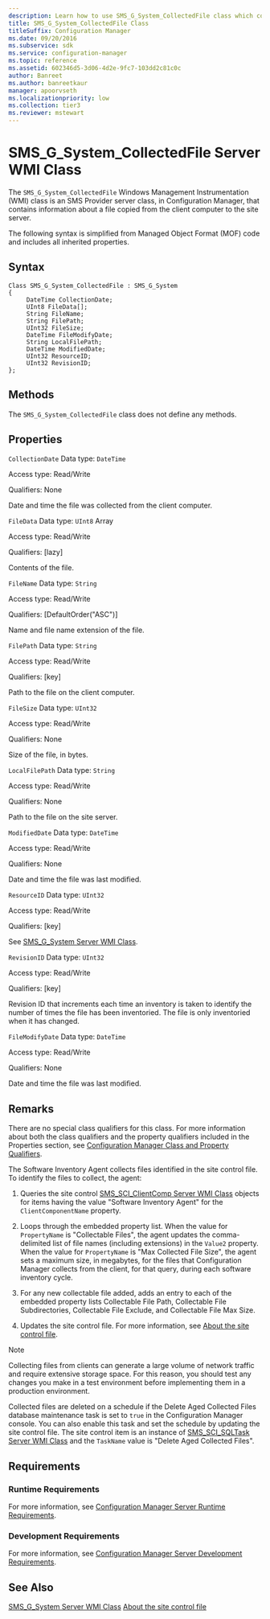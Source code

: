 ```yaml
---
description: Learn how to use SMS_G_System_CollectedFile class which contains information about a file copied from the client computer to the site server.
title: SMS_G_System_CollectedFile Class
titleSuffix: Configuration Manager
ms.date: 09/20/2016
ms.subservice: sdk
ms.service: configuration-manager
ms.topic: reference
ms.assetid: 602346d5-3d06-4d2e-9fc7-103dd2c81c0c
author: Banreet
ms.author: banreetkaur
manager: apoorvseth
ms.localizationpriority: low
ms.collection: tier3
ms.reviewer: mstewart
---
```

# SMS_G_System_CollectedFile Server WMI Class
The `SMS_G_System_CollectedFile` Windows Management Instrumentation (WMI) class is an SMS Provider server class, in Configuration Manager, that contains information about a file copied from the client computer to the site server.

 The following syntax is simplified from Managed Object Format (MOF) code and includes all inherited properties.

## Syntax

```
Class SMS_G_System_CollectedFile : SMS_G_System
{
     DateTime CollectionDate;
     UInt8 FileData[];
     String FileName;
     String FilePath;
     UInt32 FileSize;
     DateTime FileModifyDate;
     String LocalFilePath;
     DateTime ModifiedDate;
     UInt32 ResourceID;
     UInt32 RevisionID;
};
```

## Methods
 The `SMS_G_System_CollectedFile` class does not define any methods.

## Properties
 `CollectionDate`
 Data type: `DateTime`

 Access type: Read/Write

 Qualifiers: None

 Date and time the file was collected from the client computer.

 `FileData`
 Data type: `UInt8` Array

 Access type: Read/Write

 Qualifiers: [lazy]

 Contents of the file.

 `FileName`
 Data type: `String`

 Access type: Read/Write

 Qualifiers: [DefaultOrder("ASC")]

 Name and file name extension of the file.

 `FilePath`
 Data type: `String`

 Access type: Read/Write

 Qualifiers: [key]

 Path to the file on the client computer.

 `FileSize`
 Data type: `UInt32`

 Access type: Read/Write

 Qualifiers: None

 Size of the file, in bytes.

 `LocalFilePath`
 Data type: `String`

 Access type: Read/Write

 Qualifiers: None

 Path to the file on the site server.

 `ModifiedDate`
 Data type: `DateTime`

 Access type: Read/Write

 Qualifiers: None

 Date and time the file was last modified.

 `ResourceID`
 Data type: `UInt32`

 Access type: Read/Write

 Qualifiers: [key]

 See [SMS_G_System Server WMI Class](../../../../../develop/reference/core/clients/manage/sms_g_system-server-wmi-class.md).

 `RevisionID`
 Data type: `UInt32`

 Access type: Read/Write

 Qualifiers: [key]

 Revision ID that increments each time an inventory is taken to identify the number of times the file has been inventoried. The file is only inventoried when it has changed.

 `FileModifyDate`
 Data type: `DateTime`

 Access type: Read/Write

 Qualifiers: None

 Date and time the file was last modified.

## Remarks
 There are no special class qualifiers for this class. For more information about both the class qualifiers and the property qualifiers included in the Properties section, see [Configuration Manager Class and Property Qualifiers](../../../../../develop/reference/misc/class-and-property-qualifiers.md).

 The Software Inventory Agent collects files identified in the site control file. To identify the files to collect, the agent:

1.  Queries the site control [SMS_SCI_ClientComp Server WMI Class](../../../../../develop/reference/core/servers/configure/sms_sci_clientcomp-server-wmi-class.md) objects for items having the value "Software Inventory Agent" for the `ClientComponentName` property.

2.  Loops through the embedded property list. When the value for `PropertyName` is "Collectable Files", the agent updates the comma-delimited list of file names (including extensions) in the `Value2` property. When the value for `PropertyName` is "Max Collected File Size", the agent sets a maximum size, in megabytes, for the files that Configuration Manager collects from the client, for that query, during each software inventory cycle.

3.  For any new collectable file added, adds an entry to each of the embedded property lists Collectable File Path, Collectable File Subdirectories, Collectable File Exclude, and Collectable File Max Size.

4.  Updates the site control file. For more information, see [About the site control file](../../../../core/understand/about-the-configuration-manager-site-control-file.md).

> [!NOTE]
>  Collecting files from clients can generate a large volume of network traffic and require extensive storage space. For this reason, you should test any changes you make in a test environment before implementing them in a production environment.

 Collected files are deleted on a schedule if the Delete Aged Collected Files database maintenance task is set to `true` in the Configuration Manager console. You can also enable this task and set the schedule by updating the site control file. The site control item is an instance of [SMS_SCI_SQLTask Server WMI Class](../../../../../develop/reference/core/servers/configure/sms_sci_sqltask-server-wmi-class.md) and the `TaskName` value is "Delete Aged Collected Files".

## Requirements

### Runtime Requirements
 For more information, see [Configuration Manager Server Runtime Requirements](../../../../../develop/core/reqs/server-runtime-requirements.md).

### Development Requirements
 For more information, see [Configuration Manager Server Development Requirements](../../../../../develop/core/reqs/server-development-requirements.md).

## See Also
 [SMS_G_System Server WMI Class](../../../../../develop/reference/core/clients/manage/sms_g_system-server-wmi-class.md)
 [About the site control file](../../../../core/understand/about-the-configuration-manager-site-control-file.md)
